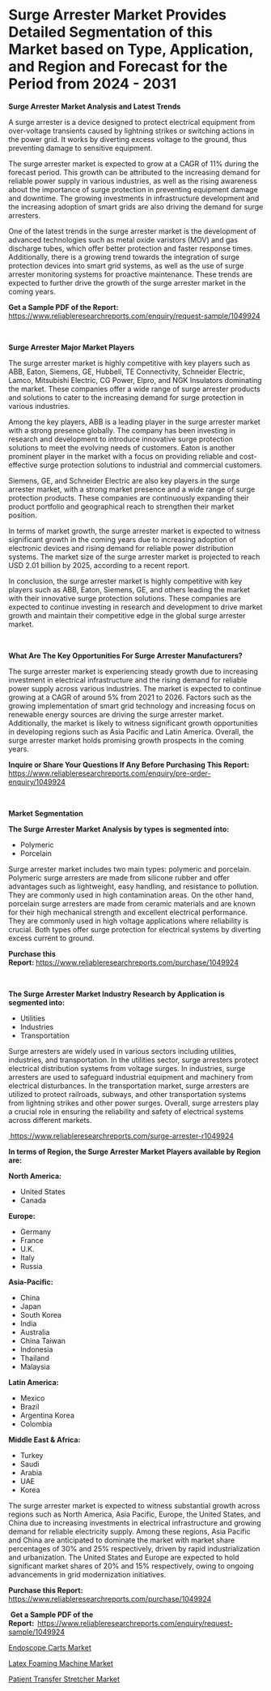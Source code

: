 <p><h1>Surge Arrester Market Provides Detailed Segmentation of this Market based on Type, Application, and Region and Forecast for the Period from 2024 - 2031</h1></p><p><strong>Surge Arrester Market Analysis and Latest Trends</strong></p>
<p><p>A surge arrester is a device designed to protect electrical equipment from over-voltage transients caused by lightning strikes or switching actions in the power grid. It works by diverting excess voltage to the ground, thus preventing damage to sensitive equipment.</p><p>The surge arrester market is expected to grow at a CAGR of 11% during the forecast period. This growth can be attributed to the increasing demand for reliable power supply in various industries, as well as the rising awareness about the importance of surge protection in preventing equipment damage and downtime. The growing investments in infrastructure development and the increasing adoption of smart grids are also driving the demand for surge arresters.</p><p>One of the latest trends in the surge arrester market is the development of advanced technologies such as metal oxide varistors (MOV) and gas discharge tubes, which offer better protection and faster response times. Additionally, there is a growing trend towards the integration of surge protection devices into smart grid systems, as well as the use of surge arrester monitoring systems for proactive maintenance. These trends are expected to further drive the growth of the surge arrester market in the coming years.</p></p>
<p><strong>Get a Sample PDF of the Report:&nbsp;</strong> <a href="https://www.reliableresearchreports.com/enquiry/request-sample/1049924">https://www.reliableresearchreports.com/enquiry/request-sample/1049924</a></p>
<p>&nbsp;</p>
<p><strong>Surge Arrester Major Market Players</strong></p>
<p><p>The surge arrester market is highly competitive with key players such as ABB, Eaton, Siemens, GE, Hubbell, TE Connectivity, Schneider Electric, Lamco, Mitsubishi Electric, CG Power, Elpro, and NGK Insulators dominating the market. These companies offer a wide range of surge arrester products and solutions to cater to the increasing demand for surge protection in various industries.</p><p>Among the key players, ABB is a leading player in the surge arrester market with a strong presence globally. The company has been investing in research and development to introduce innovative surge protection solutions to meet the evolving needs of customers. Eaton is another prominent player in the market with a focus on providing reliable and cost-effective surge protection solutions to industrial and commercial customers.</p><p>Siemens, GE, and Schneider Electric are also key players in the surge arrester market, with a strong market presence and a wide range of surge protection products. These companies are continuously expanding their product portfolio and geographical reach to strengthen their market position.</p><p>In terms of market growth, the surge arrester market is expected to witness significant growth in the coming years due to increasing adoption of electronic devices and rising demand for reliable power distribution systems. The market size of the surge arrester market is projected to reach USD 2.01 billion by 2025, according to a recent report.</p><p>In conclusion, the surge arrester market is highly competitive with key players such as ABB, Eaton, Siemens, GE, and others leading the market with their innovative surge protection solutions. These companies are expected to continue investing in research and development to drive market growth and maintain their competitive edge in the global surge arrester market.</p></p>
<p>&nbsp;</p>
<p><strong>What Are The Key Opportunities For Surge Arrester Manufacturers?</strong></p>
<p><p>The surge arrester market is experiencing steady growth due to increasing investment in electrical infrastructure and the rising demand for reliable power supply across various industries. The market is expected to continue growing at a CAGR of around 5% from 2021 to 2026. Factors such as the growing implementation of smart grid technology and increasing focus on renewable energy sources are driving the surge arrester market. Additionally, the market is likely to witness significant growth opportunities in developing regions such as Asia Pacific and Latin America. Overall, the surge arrester market holds promising growth prospects in the coming years.</p></p>
<p><strong>Inquire or Share Your Questions If Any Before Purchasing This Report:</strong> <a href="https://www.reliableresearchreports.com/enquiry/pre-order-enquiry/1049924">https://www.reliableresearchreports.com/enquiry/pre-order-enquiry/1049924</a></p>
<p>&nbsp;</p>
<p><strong>Market Segmentation</strong></p>
<p><strong>The Surge Arrester Market Analysis by types is segmented into:</strong></p>
<p><ul><li>Polymeric</li><li>Porcelain</li></ul></p>
<p><p>Surge arrester market includes two main types: polymeric and porcelain. Polymeric surge arresters are made from silicone rubber and offer advantages such as lightweight, easy handling, and resistance to pollution. They are commonly used in high contamination areas. On the other hand, porcelain surge arresters are made from ceramic materials and are known for their high mechanical strength and excellent electrical performance. They are commonly used in high voltage applications where reliability is crucial. Both types offer surge protection for electrical systems by diverting excess current to ground.</p></p>
<p><strong>Purchase this Report:&nbsp;</strong><a href="https://www.reliableresearchreports.com/purchase/1049924">https://www.reliableresearchreports.com/purchase/1049924</a></p>
<p>&nbsp;</p>
<p><strong>The Surge Arrester Market Industry Research by Application is segmented into:</strong></p>
<p><ul><li>Utilities</li><li>Industries</li><li>Transportation</li></ul></p>
<p><p>Surge arresters are widely used in various sectors including utilities, industries, and transportation. In the utilities sector, surge arresters protect electrical distribution systems from voltage surges. In industries, surge arresters are used to safeguard industrial equipment and machinery from electrical disturbances. In the transportation market, surge arresters are utilized to protect railroads, subways, and other transportation systems from lightning strikes and other power surges. Overall, surge arresters play a crucial role in ensuring the reliability and safety of electrical systems across different markets.</p></p>
<p><a href="https://www.reliableresearchreports.com/surge-arrester-r1049924">&nbsp;https://www.reliableresearchreports.com/surge-arrester-r1049924</a></p>
<p><strong>In terms of Region, the Surge Arrester Market Players available by Region are:</strong></p>
<p>
    <p> <strong> North America: </strong>
        <ul>
            <li>United States</li>
            <li>Canada</li>
        </ul>
        </p> 
    <p> <strong> Europe: </strong>
        <ul>
            <li>Germany</li>
            <li>France</li>
            <li>U.K.</li>
            <li>Italy</li>
            <li>Russia</li>
        </ul>
        </p> 
    <p> <strong> Asia-Pacific: </strong>
        <ul>
            <li>China</li>
            <li>Japan</li>
            <li>South Korea</li>
            <li>India</li>
            <li>Australia</li>
            <li>China Taiwan</li>
            <li>Indonesia</li>
            <li>Thailand</li>
            <li>Malaysia</li>
        </ul>
        </p> 
    <p> <strong> Latin America: </strong>
        <ul>
            <li>Mexico</li>
            <li>Brazil</li>
            <li>Argentina Korea</li>
            <li>Colombia</li>
        </ul>
        </p> 
    <p> <strong> Middle East & Africa: </strong>
        <ul>
            <li>Turkey</li>
            <li>Saudi</li>
            <li>Arabia</li>
            <li>UAE</li>
            <li>Korea</li>
        </ul>
    </p>
    </p>
<p><p>The surge arrester market is expected to witness substantial growth across regions such as North America, Asia Pacific, Europe, the United States, and China due to increasing investments in electrical infrastructure and growing demand for reliable electricity supply. Among these regions, Asia Pacific and China are anticipated to dominate the market with market share percentages of 30% and 25% respectively, driven by rapid industrialization and urbanization. The United States and Europe are expected to hold significant market shares of 20% and 15% respectively, owing to ongoing advancements in grid modernization initiatives.</p></p>
<p><strong>Purchase this Report: </strong><a href="https://www.reliableresearchreports.com/purchase/1049924">https://www.reliableresearchreports.com/purchase/1049924</a></p>
<p>&nbsp;<strong>Get a Sample PDF of the Report:&nbsp;&nbsp;</strong><a href="https://www.reliableresearchreports.com/enquiry/request-sample/1049924">https://www.reliableresearchreports.com/enquiry/request-sample/1049924</a></p>
<p><strong></strong></p>
<p><p><a href="https://www.linkedin.com/pulse/analyzing-endoscope-carts-market-global-industry-perspective-forecast-6apme">Endoscope Carts Market</a></p><p><a href="https://www.linkedin.com/pulse/latex-foaming-machine-market-insights-cagr-trends-growth-strategies-xujxe">Latex Foaming Machine Market</a></p><p><a href="https://www.linkedin.com/pulse/decoding-patient-transfer-stretcher-market-metrics-share-6rhie">Patient Transfer Stretcher Market</a></p></p>